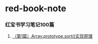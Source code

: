 # red-book-note

### 红宝书学习笔记100篇
1. [（第1篇）Array.prototype.sort()实现原理](https://github.com/Willworkgogogo/red-book-note/issues/1)
